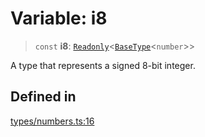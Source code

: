 # Variable: i8

> `const` **i8**: [`Readonly`](https://www.typescriptlang.org/docs/handbook/utility-types.html#readonlytype)\<[`BaseType`](../interfaces/BaseType.md)\<`number`\>\>

A type that represents a signed 8-bit integer.

## Defined in

[types/numbers.ts:16](https://github.com/theevenstarspace/byteform/blob/22b39db8569d36f01963b07f07e31283430d4fde/src/types/numbers.ts#L16)
